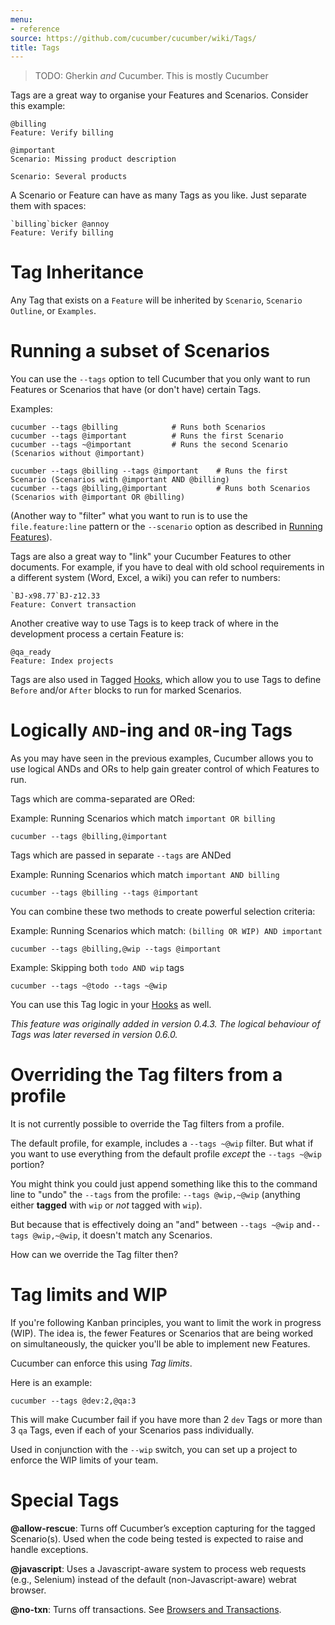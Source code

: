 ```yaml
---
menu:
- reference
source: https://github.com/cucumber/cucumber/wiki/Tags/
title: Tags
---
```


> TODO: Gherkin *and* Cucumber. This is mostly Cucumber

Tags are a great way to organise your Features and Scenarios. Consider this example:

```gherkin
@billing
Feature: Verify billing

@important
Scenario: Missing product description

Scenario: Several products
```

A Scenario or Feature can have as many Tags as you like. Just separate them with spaces:

```gherkin
`billing`bicker @annoy
Feature: Verify billing
```

# Tag Inheritance

Any Tag that exists on a `Feature` will be inherited by `Scenario`, `Scenario Outline`, or `Examples`.

# Running a subset of Scenarios

You can use the `--tags` option to tell Cucumber that you only want to run Features or Scenarios that have (or don't have) certain Tags.

Examples:

```
cucumber --tags @billing            # Runs both Scenarios
cucumber --tags @important          # Runs the first Scenario
cucumber --tags ~@important         # Runs the second Scenario (Scenarios without @important)

cucumber --tags @billing --tags @important    # Runs the first Scenario (Scenarios with @important AND @billing)
cucumber --tags @billing,@important           # Runs both Scenarios (Scenarios with @important OR @billing)
```

(Another way to "filter" what you want to run is to use the `file.feature:line` pattern or the `--scenario` option as described in [Running Features](/cucumber/running-features/)).

Tags are also a great way to "link" your Cucumber Features to other documents. For example, if you have to deal with old school requirements in a different system (Word, Excel, a wiki) you can refer to numbers:

```gherkin
`BJ-x98.77`BJ-z12.33
Feature: Convert transaction
```

Another creative way to use Tags is to keep track of where in the development process a certain Feature is:

```gherkin
@qa_ready
Feature: Index projects
```

Tags are also used in Tagged [Hooks](/cucumber/hooks/), which allow you to use Tags to define `Before` and/or `After` blocks to run for marked Scenarios.

# Logically `AND`-ing and `OR`-ing Tags

As you may have seen in the previous examples, Cucumber allows you to use logical ANDs and ORs to help gain greater control of which Features to run.

Tags which are comma-separated are ORed:

Example: Running Scenarios which match `important OR billing`

```
cucumber --tags @billing,@important
```

Tags which are passed in separate `--tags` are ANDed

Example: Running Scenarios which match `important AND billing`

```
cucumber --tags @billing --tags @important
```

You can combine these two methods to create powerful selection criteria:

Example: Running Scenarios which match: `(billing OR WIP) AND important`

```
cucumber --tags @billing,@wip --tags @important
```

Example: Skipping both `todo AND wip` tags

```
cucumber --tags ~@todo --tags ~@wip
```

You can use this Tag logic in your [Hooks](/cucumber/hooks/) as well.

*This feature was originally added in version 0.4.3.*
*The logical behaviour of Tags was later reversed in version 0.6.0.*

# Overriding the Tag filters from a profile

It is not currently possible to override the Tag filters from a profile.

The default profile, for example, includes a `--tags ~@wip` filter. But what if you want to use everything from the default profile *except* the `--tags ~@wip` portion?

You might think you could just append something like this to the command line to "undo" the `--tags` from the profile: `--tags @wip,~@wip` (anything either **tagged** with `wip` or *not* tagged with `wip`).

But because that is effectively doing an "and" between `--tags ~@wip` and`--tags @wip,~@wip`, it doesn't match any Scenarios.

How can we override the Tag filter then?

# Tag limits and WIP

If you're following Kanban principles, you want to limit the work in progress (WIP). The idea is, the fewer Features or Scenarios that are being worked on simultaneously, the quicker you'll be able to implement new Features.

Cucumber can enforce this using *Tag limits*.

Here is an example:

```
cucumber --tags @dev:2,@qa:3
```

This will make Cucumber fail if you have more than 2 `dev` Tags or more than 3 `qa` Tags, even if each of your Scenarios pass individually.

Used in conjunction with the `--wip` switch, you can set up a project to enforce the WIP limits of your team.

# Special Tags

**@allow-rescue**: Turns off Cucumber’s exception capturing for the tagged Scenario(s). Used when the code being tested is expected to raise and handle exceptions.

**@javascript**: Uses a Javascript-aware system to process web requests (e.g., Selenium) instead of the default (non-Javascript-aware) webrat browser.

**@no-txn**: Turns off transactions. See [Browsers and Transactions](/implementations/ruby/browsers-and-transactions/).
